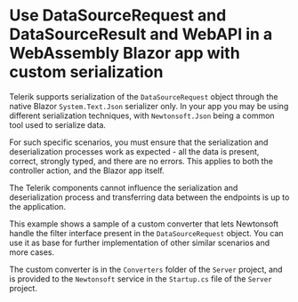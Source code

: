 # Use DataSourceRequest and DataSourceResult and WebAPI in a WebAssembly Blazor app with custom serialization

Telerik supports serialization of the `DataSourceRequest` object through the native Blazor `System.Text.Json` serializer only. In your app you may be using different serialization techniques, with `Newtonsoft.Json` being a common tool used to serialize data.

For such specific scenarios, you must ensure that the serialization and deserialization processes work as expected - all the data is present, correct, strongly typed, and there are no errors. This applies to both the controller action, and the Blazor app itself.

The Telerik components cannot influence the serialization and deserialization process and transferring data between the endpoints is up to the application.

This example shows a sample of a custom converter that lets Newtonsoft handle the filter interface present in the `DataSourceRequest` object. You can use it as base for further implementation of other similar scenarios and more cases.

The custom converter is in the `Converters` folder of the `Server` project, and is provided to the `Newtonsoft` service in the `Startup.cs` file of the `Server` project.
